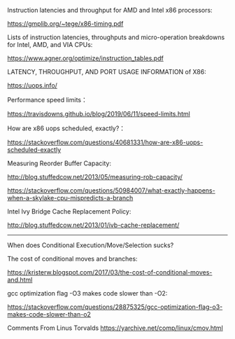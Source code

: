 Instruction latencies and throughput for AMD and Intel x86 processors:

https://gmplib.org/~tege/x86-timing.pdf

Lists of instruction latencies, throughputs and micro-operation breakdowns for Intel, AMD, and VIA CPUs:

https://www.agner.org/optimize/instruction_tables.pdf

LATENCY, THROUGHPUT, AND PORT USAGE INFORMATION of X86: 

https://uops.info/

Performance speed limits：

https://travisdowns.github.io/blog/2019/06/11/speed-limits.html

How are x86 uops scheduled, exactly?：

https://stackoverflow.com/questions/40681331/how-are-x86-uops-scheduled-exactly

Measuring Reorder Buffer Capacity:

http://blog.stuffedcow.net/2013/05/measuring-rob-capacity/


https://stackoverflow.com/questions/50984007/what-exactly-happens-when-a-skylake-cpu-mispredicts-a-branch

Intel Ivy Bridge Cache Replacement Policy:

http://blog.stuffedcow.net/2013/01/ivb-cache-replacement/

-----------------------------------------------------------------------------

When does Conditional Execution/Move/Selection sucks?

The cost of conditional moves and branches:

https://kristerw.blogspot.com/2017/03/the-cost-of-conditional-moves-and.html

gcc optimization flag -O3 makes code slower than -O2:

https://stackoverflow.com/questions/28875325/gcc-optimization-flag-o3-makes-code-slower-than-o2

Comments From Linus Torvalds
https://yarchive.net/comp/linux/cmov.html
